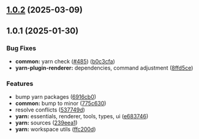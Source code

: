 ## [1.0.2](https://github.com/atls/raijin/compare/@atls/yarn-plugin-renderer@1.0.1...@atls/yarn-plugin-renderer@1.0.2) (2025-03-09)

## 1.0.1 (2025-01-30)

### Bug Fixes

- **common:** yarn check ([#485](https://github.com/atls/raijin/issues/485)) ([b0c3cfa](https://github.com/atls/raijin/commit/b0c3cfad8f559c55691ca733c7a3a7b3cd00c4d8))
- **yarn-plugin-renderer:** dependencies, command adjustment ([8ffd5ce](https://github.com/atls/raijin/commit/8ffd5ce7c244fdce273e967a830c32fafa749ecb))

### Features

- bump yarn packages ([6916cb0](https://github.com/atls/raijin/commit/6916cb01c753afd6abd939d193959be6ef0a4b1e))
- **common:** bump to minor ([775c630](https://github.com/atls/raijin/commit/775c630061f91970a65e34afabeea8d029e02176))
- resolve conflicts ([537749d](https://github.com/atls/raijin/commit/537749d68ead3ef942d325787de4ab77e7b2bfa4))
- **yarn:** essentials, renderer, tools, types, ui ([e683746](https://github.com/atls/raijin/commit/e683746e203e1d8486c1f4d92d9d9d8f785f84ee))
- **yarn:** sources ([239eea1](https://github.com/atls/raijin/commit/239eea194a107ea1602d9326a12bea78f1f5aaf1))
- **yarn:** workspace utils ([ffc200d](https://github.com/atls/raijin/commit/ffc200d0f0cf6444fe9053a7f046a5d039f79177))
